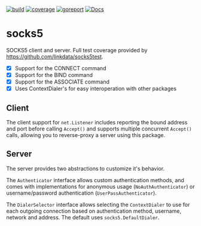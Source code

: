 [![build](https://github.com/linkdata/socks5/actions/workflows/build.yml/badge.svg)](https://github.com/linkdata/socks5/actions/workflows/build.yml)
[![coverage](https://coveralls.io/repos/github/linkdata/socks5/badge.svg?branch=main)](https://coveralls.io/github/linkdata/socks5?branch=main)
[![goreport](https://goreportcard.com/badge/github.com/linkdata/socks5)](https://goreportcard.com/report/github.com/linkdata/socks5)
[![Docs](https://godoc.org/github.com/linkdata/socks5?status.svg)](https://godoc.org/github.com/linkdata/socks5)

# socks5

SOCKS5 client and server. Full test coverage provided by https://github.com/linkdata/socks5test.

- [x] Support for the CONNECT command
- [x] Support for the BIND command
- [x] Support for the ASSOCIATE command
- [x] Uses ContextDialer's for easy interoperation with other packages

## Client

The client support for `net.Listener` includes reporting the bound address and port before calling `Accept()` and
supports multiple concurrent `Accept()` calls, allowing you to reverse-proxy a server using this package.

## Server

The server provides two abstractions to customize it's behavior.

The `Authenticator` interface allows custom authentication methods, and comes with implementations for
anonymous usage (`NoAuthAuthenticator`) or username/password authentication (`UserPassAuthenticator`).

The `DialerSelector` interface allows selecting the `ContextDialer` to use for each outgoing connection
based on authentication method, username, network and address. The default uses `socks5.DefaultDialer`.
